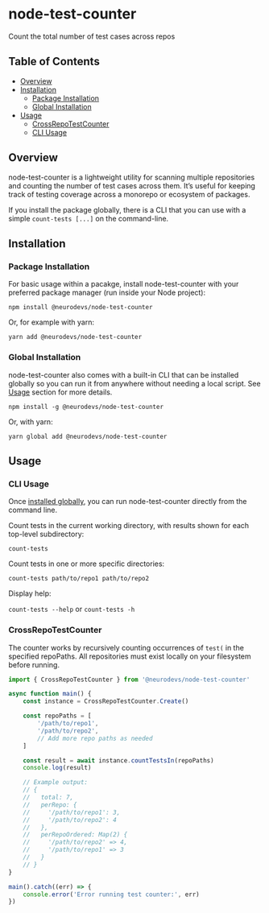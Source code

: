 # node-test-counter
Count the total number of test cases across repos

## Table of Contents
- [Overview](#overview)
- [Installation](#installation)
  - [Package Installation](#package-installation)
  - [Global Installation](#global-installation)
- [Usage](#usage)
  - [CrossRepoTestCounter](#crossrepotestcounter)
  - [CLI Usage](#cli-usage)

## Overview

node-test-counter is a lightweight utility for scanning multiple repositories and counting the number of test cases across them. It’s useful for keeping track of testing coverage across a monorepo or ecosystem of packages.

If you install the package globally, there is a CLI that you can use with a simple `count-tests [...]` on the command-line.

## Installation

### Package Installation

For basic usage within a pacakge, install node-test-counter with your preferred package manager (run inside your Node project):

`npm install @neurodevs/node-test-counter` 

Or, for example with yarn:

`yarn add @neurodevs/node-test-counter`

### Global Installation


node-test-counter also comes with a built-in CLI that can be installed globally so you can run it from anywhere without needing a local script. See [Usage](#usage) section for more details.

`npm install -g @neurodevs/node-test-counter`

Or, with yarn:

`yarn global add @neurodevs/node-test-counter`

## Usage

### CLI Usage

Once [installed globally](#global-installation), you can run node-test-counter directly from the command line.

Count tests in the current working directory, with results shown for each top-level subdirectory:

`count-tests`

Count tests in one or more specific directories:

`count-tests path/to/repo1 path/to/repo2`

Display help:

`count-tests --help` or `count-tests -h`

### CrossRepoTestCounter

The counter works by recursively counting occurrences of `test(` in the specified repoPaths. All repositories must exist locally on your filesystem before running.

```typescript
import { CrossRepoTestCounter } from '@neurodevs/node-test-counter'

async function main() {
    const instance = CrossRepoTestCounter.Create()

    const repoPaths = [
        '/path/to/repo1',
        '/path/to/repo2',
        // Add more repo paths as needed
    ]

    const result = await instance.countTestsIn(repoPaths)
    console.log(result)

    // Example output:
    // {
    //   total: 7,
    //   perRepo: {
    //     '/path/to/repo1': 3,
    //     '/path/to/repo2': 4
    //   },
    //   perRepoOrdered: Map(2) {
    //     '/path/to/repo2' => 4,
    //     '/path/to/repo1' => 3
    //   }
    // }
}

main().catch((err) => {
    console.error('Error running test counter:', err)
})
```
